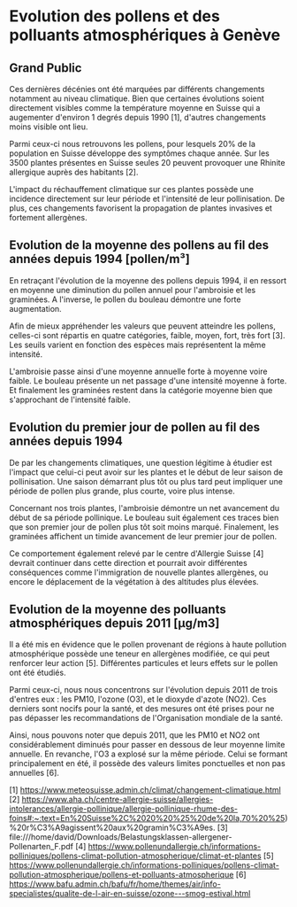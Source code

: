 # Evolution des pollens et des polluants atmosphériques à Genève

## Grand Public

Ces dernières décénies ont été marquées par différents changements notamment au niveau climatique. Bien que certaines évolutions soient directement visibles comme la température moyenne en Suisse qui a augementer d'environ 1 degrés depuis 1990 [1], d'autres changements moins visible ont lieu.

Parmi ceux-ci nous retrouvons les pollens, pour lesquels 20% de la population en Suisse développe des symptômes chaque année. Sur les 3500 plantes présentes en Suisse seules 20 peuvent provoquer une Rhinite allergique auprès des habitants [2].

L'impact du réchauffement climatique sur ces plantes possède une incidence directement sur leur période et l'intensité de leur pollinisation. De plus, ces changements favorisent la propagation de plantes invasives et fortement allergènes.


## Evolution de la moyenne des pollens au fil des années depuis 1994 [pollen/m³]

En retraçant l'évolution de la moyenne des pollens depuis 1994, il en ressort en moyenne une diminution du pollen annuel pour l'ambroisie et les graminées.
A l'inverse, le pollen du bouleau démontre une forte augmentation.

Afin de mieux appréhender les valeurs que peuvent atteindre les pollens, celles-ci sont répartis en quatre catégories, faible, moyen, fort, très fort [3]. Les seuils varient en fonction des espèces mais représentent la même intensité.

L'ambroisie passe ainsi d'une moyenne annuelle forte à moyenne voire faible. Le bouleau présente un net passage d'une intensité moyenne à forte. Et finalement les graminées restent dans la catégorie moyenne bien que s'approchant de l'intensité faible.

## Evolution du premier jour de pollen au fil des années depuis 1994

De par les changements climatiques, une question légitime à étudier est l'impact que celui-ci peut avoir sur les plantes et le début de leur saison de pollinisation. Une saison démarrant plus tôt ou plus tard peut impliquer une période de pollen plus grande, plus courte, voire plus intense.

Concernant nos trois plantes, l'ambroisie démontre un net avancement du début de sa période pollinique. Le bouleau suit également ces traces bien que son premier jour de pollen plus tôt soit moins marqué. Finalement, les graminées affichent un timide avancement de leur premier jour de pollen.

Ce comportement également relevé par le centre d'Allergie Suisse [4] devrait continuer dans cette direction et pourrait avoir différentes conséquences comme l'immigration de nouvelle plantes allergènes, ou encore le déplacement de la végétation à des altitudes plus élevées.

## Evolution de la moyenne des polluants atmosphériques depuis 2011 [μg/m3]

Il a été mis en évidence que le pollen provenant de régions à haute pollution atmosphérique possède une teneur en allergènes modifiée, ce qui peut renforcer leur action [5]. Différentes particules et leurs effets sur le pollen ont été étudiés.

Parmi ceux-ci, nous nous concentrons sur l'évolution depuis 2011 de trois d'entres eux : les PM10, l'ozone (O3), et le dioxyde d'azote (NO2). Ces derniers sont nocifs pour la santé, et des mesures ont été prises pour ne pas dépasser les recommandations de l'Organisation mondiale de la santé.

Ainsi, nous pouvons noter que depuis 2011, que les PM10 et NO2 ont considérablement diminués pour passer en dessous de leur moyenne limite annuelle. En revanche, l'O3 a explosé sur la même période. Celui se formant principalement en été, il possède des valeurs limites ponctuelles et non pas annuelles [6].




[1] https://www.meteosuisse.admin.ch/climat/changement-climatique.html
[2] https://www.aha.ch/centre-allergie-suisse/allergies-intolerances/allergie-pollinique/allergie-pollinique-rhume-des-foins#:~:text=En%20Suisse%2C%2020%20%25%20de%20la,70%20%25)%20r%C3%A9agissent%20aux%20gramin%C3%A9es.
[3] file:///home/david/Downloads/Belastungsklassen-allergener-Pollenarten_F.pdf
[4] https://www.pollenundallergie.ch/informations-polliniques/pollens-climat-pollution-atmospherique/climat-et-plantes
[5] https://www.pollenundallergie.ch/informations-polliniques/pollens-climat-pollution-atmospherique/pollens-et-polluants-atmospherique
[6] https://www.bafu.admin.ch/bafu/fr/home/themes/air/info-specialistes/qualite-de-l-air-en-suisse/ozone---smog-estival.html